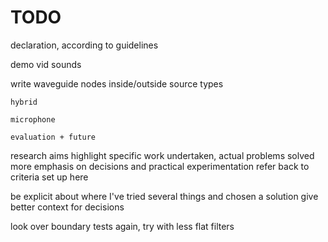 # TODO

declaration, according to guidelines

demo
	vid
	sounds

write
	waveguide
		nodes inside/outside
		source types

	hybrid

	microphone
	
	evaluation + future

research aims
	highlight specific work undertaken, actual problems solved
	more emphasis on decisions and practical experimentation
	refer back to criteria set up here

be explicit about where I've tried several things and chosen a solution
	give better context for decisions

look over boundary tests again, try with less flat filters
